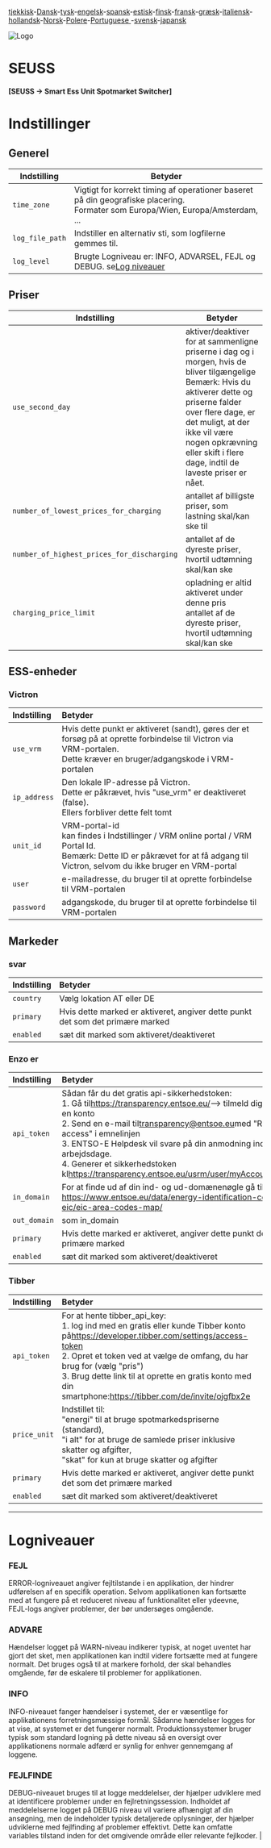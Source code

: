 [tjekkisk](README.cs.md)-[Dansk](README.da.md)-[tysk](README.de.md)-[engelsk](README.md)-[spansk](README.es.md)-[estisk](README.et.md)-[finsk](README.fi.md)-[fransk](README.fr.md)-[græsk](README.el.md)-[italiensk](README.it.md)-[hollandsk](README.nl.md)-[Norsk](README.no.md)-[Polere](README.pl.md)-[Portuguese ](README.pt.md)-[svensk](README.sv.md)-[japansk](README.ja.md)

![Logo](views/static/images/logo-seuss.png?raw=true "SEUSS")

# SEUSS

#### [SEUSS -> Smart Ess Unit Spotmarket Switcher]

# Indstillinger

## Generel

| Indstilling     | Betyder                                                                                                                             |
| --------------- | ----------------------------------------------------------------------------------------------------------------------------------- |
| `time_zone`     | Vigtigt for korrekt timing af operationer baseret på din geografiske placering.<br/>Formater som Europa/Wien, Europa/Amsterdam, ... |
| `log_file_path` | Indstiller en alternativ sti, som logfilerne gemmes til.                                                                            |
| `log_level`     | Brugte Logniveau er: INFO, ADVARSEL, FEJL og DEBUG. se[Log niveauer](#loglevels)                                                    |

## Priser

| Indstilling                                | Betyder                                                                                                                                                                                                                                                                               |
| ------------------------------------------ | ------------------------------------------------------------------------------------------------------------------------------------------------------------------------------------------------------------------------------------------------------------------------------------- |
| `use_second_day`                           | aktiver/deaktiver for at sammenligne priserne i dag og i morgen, hvis de bliver tilgængelige<br/>Bemærk: Hvis du aktiverer dette og priserne falder over flere dage, er det muligt, at der ikke vil være nogen opkrævning eller skift i flere dage, indtil de laveste priser er nået. |
| `number_of_lowest_prices_for_charging`     | antallet af billigste priser, som lastning skal/kan ske til                                                                                                                                                                                                                           |
| `number_of_highest_prices_for_discharging` | antallet af de dyreste priser, hvortil udtømning skal/kan ske                                                                                                                                                                                                                         |
| `charging_price_limit`                     | opladning er altid aktiveret under denne pris<br/>antallet af de dyreste priser, hvortil udtømning skal/kan ske                                                                                                                                                                       |

## ESS-enheder

### Victron

| Indstilling  | Betyder                                                                                                                                                                              |
| :----------- | :----------------------------------------------------------------------------------------------------------------------------------------------------------------------------------- |
| `use_vrm`    | Hvis dette punkt er aktiveret (sandt), gøres der et forsøg på at oprette forbindelse til Victron via VRM-portalen.<br/>Dette kræver en bruger/adgangskode i VRM-portalen             |
| `ip_address` | Den lokale IP-adresse på Victron.<br/>Dette er påkrævet, hvis "use_vrm" er deaktiveret (false).<br/>Ellers forbliver dette felt tomt                                                 |
| `unit_id`    | VRM-portal-id<br/>kan findes i Indstillinger / VRM online portal / VRM Portal Id.<br/>Bemærk: Dette ID er påkrævet for at få adgang til Victron, selvom du ikke bruger en VRM-portal |
| `user`       | e-mailadresse, du bruger til at oprette forbindelse til VRM-portalen                                                                                                                 |
| `password`   | adgangskode, du bruger til at oprette forbindelse til VRM-portalen                                                                                                                   |

## Markeder

### svar

| Indstilling | Betyder                                                                        |
| :---------- | :----------------------------------------------------------------------------- |
| `country`   | Vælg lokation AT eller DE                                                      |
| `primary`   | Hvis dette marked er aktiveret, angiver dette punkt det som det primære marked |
| `enabled`   | sæt dit marked som aktiveret/deaktiveret                                       |

### Enzo er

| Indstilling  | Betyder                                                                                                                                                                                                                                                                                                                                                                                                                         |
| :----------- | :------------------------------------------------------------------------------------------------------------------------------------------------------------------------------------------------------------------------------------------------------------------------------------------------------------------------------------------------------------------------------------------------------------------------------ |
| `api_token`  | Sådan får du det gratis api-sikkerhedstoken:<br/>1. Gå til<https://transparency.entsoe.eu/>--> tilmeld dig og opret en konto<br/>2. Send en e-mail til[transparency@entsoe.eu](mailto:transparency@entsoe.eu)med "Restful API access" i emnelinjen<br/>3. ENTSO-E Helpdesk vil svare på din anmodning inden for 3 arbejdsdage.<br/>4. Generer et sikkerhedstoken kl<https://transparency.entsoe.eu/usrm/user/myAccountSettings> |
| `in_domain`  | For at finde ud af din ind- og ud-domænenøgle gå til:<br/><https://www.entsoe.eu/data/energy-identification-codes-eic/eic-area-codes-map/>                                                                                                                                                                                                                                                                                      |
| `out_domain` | som in_domain                                                                                                                                                                                                                                                                                                                                                                                                                   |
| `primary`    | Hvis dette marked er aktiveret, angiver dette punkt det som det primære marked                                                                                                                                                                                                                                                                                                                                                  |
| `enabled`    | sæt dit marked som aktiveret/deaktiveret                                                                                                                                                                                                                                                                                                                                                                                        |

### Tibber

| Indstilling  | Betyder                                                                                                                                                                                                                                                                                                                                |
| :----------- | :------------------------------------------------------------------------------------------------------------------------------------------------------------------------------------------------------------------------------------------------------------------------------------------------------------------------------------- |
| `api_token`  | For at hente tibber_api_key:<br/>1. log ind med en gratis eller kunde Tibber konto på<https://developer.tibber.com/settings/access-token><br/>2. Opret et token ved at vælge de omfang, du har brug for (vælg "pris")<br/>3. Brug dette link til at oprette en gratis konto med din smartphone:<https://tibber.com/de/invite/ojgfbx2e> |
| `price_unit` | Indstillet til:<br/>"energi" til at bruge spotmarkedspriserne (standard),<br/>"i alt" for at bruge de samlede priser inklusive skatter og afgifter,<br/>"skat" for kun at bruge skatter og afgifter                                                                                                                                    |
| `primary`    | Hvis dette marked er aktiveret, angiver dette punkt det som det primære marked                                                                                                                                                                                                                                                         |
| `enabled`    | sæt dit marked som aktiveret/deaktiveret                                                                                                                                                                                                                                                                                               |

* * *

# Logniveauer

### FEJL

ERROR-logniveauet angiver fejltilstande i en applikation, der hindrer udførelsen af ​​en specifik operation. Selvom applikationen kan fortsætte med at fungere på et reduceret niveau af funktionalitet eller ydeevne,<br/>FEJL-logs angiver problemer, der bør undersøges omgående.

### ADVARE

Hændelser logget på WARN-niveau indikerer typisk, at noget uventet har gjort det
sket, men applikationen kan indtil videre fortsætte med at fungere normalt.
Det bruges også til at markere forhold, der skal behandles omgående, før de
eskalere til problemer for applikationen.

### INFO

INFO-niveauet fanger hændelser i systemet, der er væsentlige for
applikationens forretningsmæssige formål. Sådanne hændelser logges for at vise, at systemet er det
fungerer normalt. Produktionssystemer bruger typisk som standard logning på dette niveau
så en oversigt over applikationens normale adfærd er synlig for enhver
 gennemgang af loggene.

### FEJLFINDE

DEBUG-niveauet bruges til at logge meddelelser, der hjælper udviklere med at identificere
problemer under en fejlretningssession. Indholdet af meddelelserne logget på DEBUG
niveau vil variere afhængigt af din ansøgning, men de indeholder typisk
detaljerede oplysninger, der hjælper udviklerne med fejlfinding af problemer
effektivt. Dette kan omfatte variables tilstand inden for det omgivende område eller
relevante fejlkoder. |
